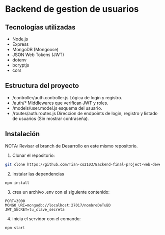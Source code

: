 # Backend de gestion de usuarios

## Tecnologías utilizadas

- Node.js
- Express
- MongoDB (Mongoose)
- JSON Web Tokens (JWT)
- dotenv
- bcryptjs
- cors

## Estructura del proyecto

- /controller/auth.controller.js Lógica de login y registro.
- /auth/* Middlewares que verifican JWT y roles.
- /models/user.model.js esquema del usuario.
- /routes/auth.routes.js Direccion de endpoints de login, registro y listado de usuarios (Sin mostrar contraseña).

## Instalación

NOTA: Revisar el branch de Desarrollo en este mismo repositorio.

1. Clonar el repositorio:

```bash
git clone https://github.com/Tian-co2103/Backend-final-project-web-development.git

```

2. Instalar las dependencias

```
npm install
```
3. crea un archivo .env con el siguiente contenido:

```
PORT=3000
MONGO_URI=mongodb://localhost:27017/nombreDeTuBD
JWT_SECRET=tu_clave_secreta
```

4. inicia el servidor con el comando:

```
npm start
```
